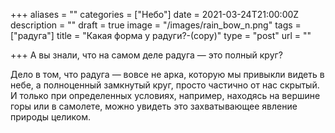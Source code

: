 +++
aliases = ""
categories = ["Небо"]
date = 2021-03-24T21:00:00Z
description = ""
draft = true
image = "/images/rain_bow_n.png"
tags = ["радуга"]
title = "Какая форма у радуги?-(copy)"
type = "post"
url = ""

+++
А вы знали, что на самом деле радуга — это полный круг?  
  
Дело в том, что радуга — вовсе не арка, которую мы привыкли видеть в небе, а полноценный замкнутый круг, просто частично от нас скрытый. И только при определенных условиях, например, находясь на вершине горы или в самолете, можно увидеть это захватывающее явление природы целиком.